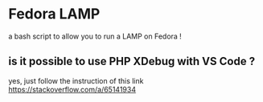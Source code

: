 # Fedora LAMP
a bash script to allow you to run a LAMP on Fedora !

## is it possible to use PHP XDebug with VS Code ?
yes, just follow the instruction of this link
https://stackoverflow.com/a/65141934
